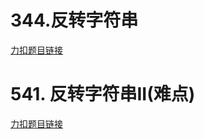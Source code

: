 # 344.反转字符串

[力扣题目链接](https://leetcode.cn/problems/reverse-string/)

# 541. 反转字符串II(难点)

[力扣题目链接](https://leetcode.cn/problems/reverse-string-ii/)
